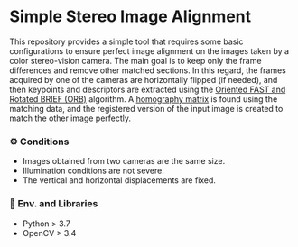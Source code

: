 # Simple Stereo Image Alignment

This repository provides a simple tool that requires some basic configurations to ensure perfect image alignment on the images taken by a color stereo-vision camera. The main goal is to keep only the frame differences and remove other matched sections. In this regard, the frames acquired by one of the cameras are horizontally flipped (if needed), and then keypoints and descriptors are extracted using the [Oriented FAST and Rotated BRIEF (ORB)](https://docs.opencv.org/4.x/d1/d89/tutorial_py_orb.html "Oriented FAST and Rotated BRIEF (ORB)") algorithm. A [homography matrix](https://docs.opencv.org/4.x/d1/de0/tutorial_py_feature_homography.html "homography matrix") is found using the matching data, and the registered version of the input image is created to match the other image perfectly.

### ⚙️ Conditions

- Images obtained from two cameras are the same size.
- Illumination conditions are not severe.
- The vertical and horizontal displacements are fixed.

### 🚀 Env. and Libraries

- Python > 3.7
- OpenCV > 3.4
